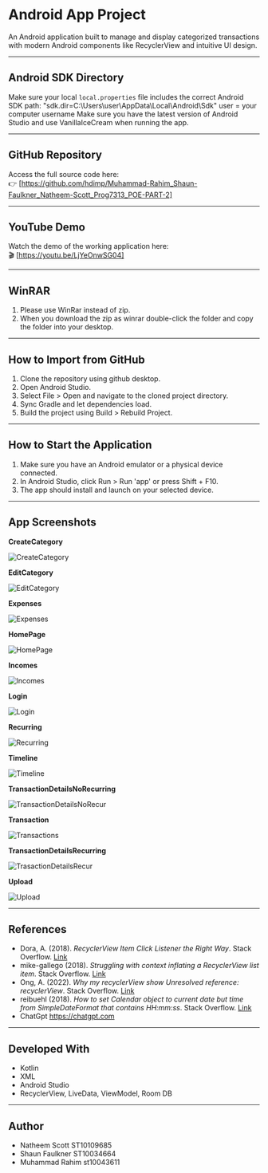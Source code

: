 # Android App Project

An Android application built to manage and display categorized transactions with modern Android components like RecyclerView and intuitive UI design.

--------------------------------------
Android SDK Directory
--------------------------------------
Make sure your local `local.properties` file includes the correct Android SDK path:
"sdk.dir=C\:\\Users\\user\\AppData\\Local\\Android\\Sdk"
user = your computer username
Make sure you have the latest version of Android Studio and use VanillaIceCream when running the app.

--------------------------------------
GitHub Repository
--------------------------------------
Access the full source code here:  
👉 [https://github.com/hdimp/Muhammad-Rahim_Shaun-Faulkner_Natheem-Scott_Prog7313_POE-PART-2]

--------------------------------------
YouTube Demo
--------------------------------------
Watch the demo of the working application here:  
🎬 [https://youtu.be/LjYeOnwSG04]

--------------------------------------
WinRAR
--------------------------------------
1. Please use WinRar instead of zip.
2. When you download the zip as winrar double-click the folder and copy the folder into your desktop.

--------------------------------------
How to Import from GitHub
--------------------------------------
1. Clone the repository using github desktop.
2. Open Android Studio.
3. Select File > Open and navigate to the cloned project directory.
4. Sync Gradle and let dependencies load.
5. Build the project using Build > Rebuild Project.

--------------------------------------
How to Start the Application
--------------------------------------
1. Make sure you have an Android emulator or a physical device connected.
2. In Android Studio, click Run > Run 'app' or press Shift + F10.
3. The app should install and launch on your selected device.

--------------------------------------
App Screenshots
--------------------------------------

**CreateCategory**

![CreateCategory](https://github.com/user-attachments/assets/2c639cd0-f98d-48ef-a9c2-653bc4f321ce)


**EditCategory**

![EditCategory](https://github.com/user-attachments/assets/a25c25bb-7805-48f3-81f1-371c1f026f87)


**Expenses**

![Expenses](https://github.com/user-attachments/assets/a43c9db9-5651-40af-8736-8230cf8dfff1)


**HomePage**

![HomePage](https://github.com/user-attachments/assets/1ce14ef9-4174-4fe0-87d6-75df9eb1a317)


**Incomes**

![Incomes](https://github.com/user-attachments/assets/29ef9298-8631-486b-b35a-d7527b09e4f7)


**Login**

![Login](https://github.com/user-attachments/assets/cc7638c5-39cd-4778-b9d9-72df760686e8)


**Recurring**

![Recurring](https://github.com/user-attachments/assets/03991d43-b0d0-407b-a87e-ebd36c202690)


**Timeline**

![Timeline](https://github.com/user-attachments/assets/4e32c8a7-1eca-4883-8dc4-668172ae68d1)


**TransactionDetailsNoRecurring**

![TransactionDetailsNoRecur](https://github.com/user-attachments/assets/a874f471-f525-4b2c-94c9-9243ca5d16fd)


**Transaction**

![Transactions](https://github.com/user-attachments/assets/8effa26f-a659-4101-afa5-2cbabe9e6ceb)


**TransactionDetailsRecurring**

![TrasactionDetailsRecur](https://github.com/user-attachments/assets/4b7c44d7-d4e9-4a7f-8ac7-9d82840a4ee9)


**Upload**

![Upload](https://github.com/user-attachments/assets/5f5ea4a2-2093-4a7a-aca2-97877bc32efb)

--------------------------------------
References
--------------------------------------
- Dora, A. (2018). *RecyclerView Item Click Listener the Right Way*. Stack Overflow. [Link](https://stackoverflow.com/questions/49969278/recyclerview-item-click-listener-the-right-way)  
- mike-gallego (2018). *Struggling with context inflating a RecyclerView list item*. Stack Overflow. [Link](https://stackoverflow.com/questions/52224165/struggling-with-context-inflating-a-recyclerview-list-item)  
- Ong, A. (2022). *Why my recyclerView show Unresolved reference: recyclerView*. Stack Overflow. [Link](https://stackoverflow.com/questions/71604788/why-my-recyclerview-show-unresolved-reference-recyclerview)  
- reibuehl (2018). *How to set Calendar object to current date but time from SimpleDateFormat that contains HH:mm:ss*. Stack Overflow. [Link](https://stackoverflow.com/questions/48647950/how-to-set-calendar-object-to-current-date-but-time-from-simpledateformat-that-c)
- ChatGpt https://chatgpt.com

--------------------------------------
Developed With
--------------------------------------
- Kotlin  
- XML  
- Android Studio  
- RecyclerView, LiveData, ViewModel, Room DB 

--------------------------------------
Author
--------------------------------------
- Natheem Scott ST10109685 
- Shaun Faulkner ST10034664
- Muhammad Rahim st10043611

